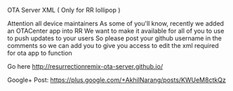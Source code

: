  OTA Server XML ( Only for RR lollipop )

Attention all device maintainers
As some of you'll know, recently we added an OTACenter app into RR
We want to make it available for all of you to use to push updates to your users
So please post your github username in the comments so we can add you to give you access to edit the xml required for ota app to function

Go here http://resurrectionremix-ota-server.github.io/

Google+ Post: https://plus.google.com/+AkhilNarang/posts/KWUeM8ctkQz
